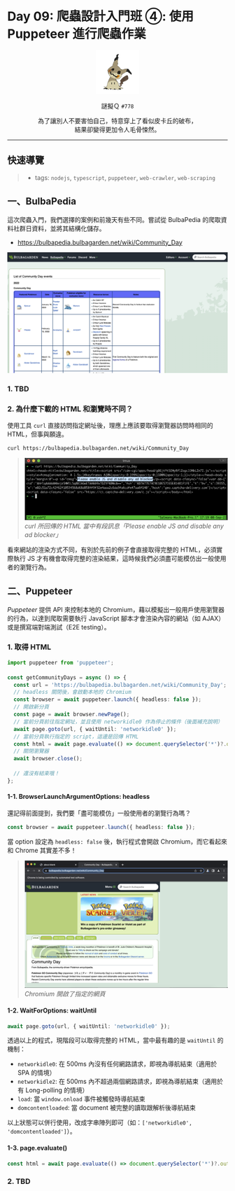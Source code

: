 # Day 09: 爬蟲設計入門班 ④: 使用 Puppeteer 進行爬蟲作業

<p align="center">
    <img src="./cover.png" width="100" />
</p>

<p align="center">
    謎擬Ｑ <code>#778</code>
</p>

<p align="center">
    為了讓別人不要害怕自己，特意穿上了看似皮卡丘的破布，<br>結果卻變得更加令人毛骨悚然。
</p>

---

## 快速導覽

> * tags: `nodejs`, `typescript`, `puppeteer`, `web-crawler`, `web-scraping`

## 一、BulbaPedia

這次爬蟲入門，我們選擇的案例和前幾天有些不同。嘗試從 BulbaPedia 的爬取資料社群日資料，並將其結構化儲存。
* https://bulbapedia.bulbagarden.net/wiki/Community_Day

![](/day%20%23009/bulbapedia-community-day-events.png)

### 1. TBD

### 2. 為什麼下載的 HTML 和瀏覽時不同？

使用工具 `curl` 直接訪問指定網址後，理應上應該要取得瀏覽器訪問時相同的 HTML，但事與願違。

```bash
curl https://bulbapedia.bulbagarden.net/wiki/Community_Day
```

> ![](/day%20%23009/curl.png)
> *curl 所回傳的 HTML 當中有段訊息「Please enable JS and disable any ad blocker」*

看來網站的渲染方式不同，有別於先前的例子會直接取得完整的 HTML，必須實際執行 JS 才有機會取得完整的渲染結果，這時候我們必須盡可能模仿出一般使用者的瀏覽行為。

## 二、Puppeteer

*Puppeteer* 提供 API 來控制本地的 Chromium，藉以模擬出一般用戶使用瀏覽器的行為，以達到爬取需要執行 JavaScript 腳本才會渲染內容的網站（如 AJAX）或是撰寫端對端測試（E2E testing）。

### 1. 取得 HTML

```ts
import puppeteer from 'puppeteer';

const getCommunityDays = async () => {
  const url = 'https://bulbapedia.bulbagarden.net/wiki/Community_Day';
  // headless 關閉後，會啟動本地的 Chromium
  const browser = await puppeteer.launch({ headless: false });
  // 開啟新分頁
  const page = await browser.newPage();
  // 當前分頁前往指定網址，並且使用 networkidle0 作為停止的條件（後面補充說明）
  await page.goto(url, { waitUntil: 'networkidle0' });
  // 當前分頁執行指定的 script，這邊是回傳 HTML
  const html = await page.evaluate(() => document.querySelector('*')?.outerHTML!);
  // 關閉瀏覽器
  await browser.close();

  // 還沒有結束哦！
};
```

#### 1-1. BrowserLaunchArgumentOptions: headless

還記得前面提到，我們要「盡可能模仿」一般使用者的瀏覽行為嗎？

```ts
const browser = await puppeteer.launch({ headless: false });
```

當 option 設定為 `headless: false` 後，執行程式會開啟 Chromium，而它看起來和 Chrome 其實差不多！

> ![](/day%20%23009/chromium.png)
> *Chromium 開啟了指定的網頁*

#### 1-2. WaitForOptions: waitUntil

```ts
await page.goto(url, { waitUntil: 'networkidle0' });
```

透過以上的程式，現階段可以取得完整的 HTML，當中最有趣的是 `waitUntil` 的機制：
* `networkidle0`: 在 500ms 內沒有任何網路請求，即視為導航結束（適用於 SPA 的情境）
* `networkidle2`: 在 500ms 內不超過兩個網路請求，即視為導航結束（適用於有 Long-polling 的情境）
* `load`: 當 `window.onload` 事件被觸發時導航結束
* `domcontentloaded`: 當 document 被完整的讀取跟解析後導航結束

以上狀態可以併行使用，改成字串陣列即可（如：`['networkidle0', 'domcontentloaded']`）。

#### 1-3. page.evaluate()

```ts
const html = await page.evaluate(() => document.querySelector('*')?.outerHTML!);
```

### 2. TBD

